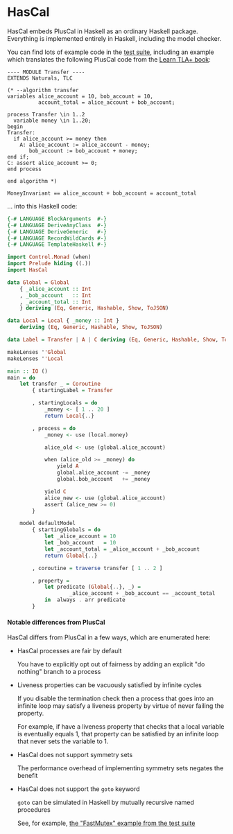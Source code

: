 # HasCal

HasCal embeds PlusCal in Haskell as an ordinary Haskell package.  Everything is
implemented entirely in Haskell, including the model checker.

You can find lots of example code in the [test suite](./tasty/HasCal/Test),
including an example which translates the following PlusCal code from the
[Learn TLA+ book](https://learntla.com/introduction/example/):

```
---- MODULE Transfer ----
EXTENDS Naturals, TLC

(* --algorithm transfer
variables alice_account = 10, bob_account = 10,
          account_total = alice_account + bob_account;

process Transfer \in 1..2
  variable money \in 1..20;
begin
Transfer:
  if alice_account >= money then
    A: alice_account := alice_account - money;
       bob_account := bob_account + money;
end if;
C: assert alice_account >= 0;
end process

end algorithm *)

MoneyInvariant == alice_account + bob_account = account_total
```

… into this Haskell code:

```haskell
{-# LANGUAGE BlockArguments  #-}
{-# LANGUAGE DeriveAnyClass  #-}
{-# LANGUAGE DeriveGeneric   #-}
{-# LANGUAGE RecordWildCards #-}
{-# LANGUAGE TemplateHaskell #-}

import Control.Monad (when)
import Prelude hiding ((.))
import HasCal

data Global = Global
    { _alice_account :: Int
    , _bob_account   :: Int
    , _account_total :: Int
    } deriving (Eq, Generic, Hashable, Show, ToJSON)

data Local = Local { _money :: Int }
    deriving (Eq, Generic, Hashable, Show, ToJSON)

data Label = Transfer | A | C deriving (Eq, Generic, Hashable, Show, ToJSON)

makeLenses ''Global
makeLenses ''Local

main :: IO ()
main = do
    let transfer _ = Coroutine
        { startingLabel = Transfer

        , startingLocals = do
            _money <- [ 1 .. 20 ]
            return Local{..}

        , process = do
            _money <- use (local.money)

            alice_old <- use (global.alice_account)

            when (alice_old >= _money) do
                yield A
                global.alice_account -= _money
                global.bob_account   += _money

            yield C
            alice_new <- use (global.alice_account)
            assert (alice_new >= 0)
        }

    model defaultModel
        { startingGlobals = do
            let _alice_account = 10
            let _bob_account   = 10
            let _account_total = _alice_account + _bob_account
            return Global{..}

        , coroutine = traverse transfer [ 1 .. 2 ]

        , property =
            let predicate (Global{..}, _) =
                    _alice_account + _bob_account == _account_total
            in  always . arr predicate
        }
```

#### Notable differences from PlusCal

HasCal differs from PlusCal in a few ways, which are enumerated here:

* HasCal processes are fair by default

  You have to explicitly opt out of fairness by adding an explicit "do nothing"
  branch to a process

* Liveness properties can be vacuously satisfied by infinite cycles

  If you disable the termination check then a process that goes into an infinite
  loop may satisfy a liveness property by virtue of never failing the property.

  For example, if have a liveness property that checks that a local variable is
  eventually equals 1, that property can be satisfied by an infinite loop that
  never sets the variable to 1.

* HasCal does not support symmetry sets

  The performance overhead of implementing symmetry sets negates the benefit

* HasCal does not support the `goto` keyword

  `goto` can be simulated in Haskell by mutually recursive named procedures

   See, for example,
   [the "FastMutex" example from the test suite](tasty/HasCal/Test/FastMutex.hs)
